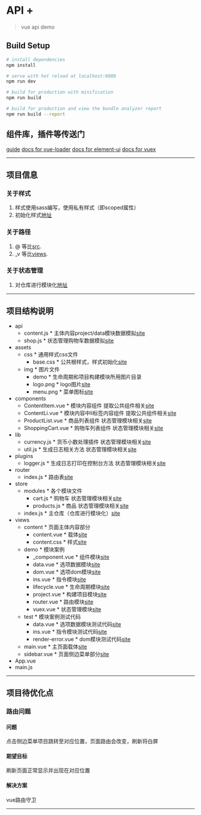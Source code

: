 # API +

> vue api demo

## Build Setup

``` bash
# install dependencies
npm install

# serve with hot reload at localhost:8080
npm run dev

# build for production with minification
npm run build

# build for production and view the bundle analyzer report
npm run build --report
```
## 组件库，插件等传送门
[guide](http://vuejs-templates.github.io/webpack/)
[docs for vue-loader](http://vuejs.github.io/vue-loader)
[docs for element-ui](http://element-cn.eleme.io/#/zh-CN)
[docs for vuex](https://vuex.vuejs.org/zh/)
***

## 项目信息

### 关于样式
1. 样式使用sass编写，使用私有样式（即scoped属性）
2. 初始化样式[地址](src/assets/css/base.css)

### 关于路径
1.  @ 等比[src](src/).
2. _v 等比[views](src/views/).

### 关于状态管理
1. 对仓库进行模块化[地址](src/store/index.js)
***

## 项目结构说明
- api 
    - content.js            * 主体内容project/data模块数据模拟[site](src/api/content.js)
    - shop.js               * 状态管理购物车数据模拟[site](src/api/shop.js)
- assets
    - css                   * 通用样式css文件
        - base.css                  * 公共根样式，样式初始化[site](src/assets/css/base.css)
    - img                   * 图片文件
        - demo              * 生命周期和项目构建模块所用图片目录
        - logo.png                  * logo图片[site](src/assets/img/logo.png)
        - menu.png                  * 菜单图标[site](src/assets/img/menu.png)
- components
    - ContentItem.vue       * 模块内容组件 提取公共组件相关[site](src/components/ContentItem.vue)
    - ContentLi.vue         * 模块内容中li标签内容组件 提取公共组件相关[site](src/components/ContentLi.vue)
    - ProductList.vue       * 商品列表组件 状态管理模块相关[site](src/components/ProductList.vue)
    - ShoppingCart.vue      * 购物车列表组件 状态管理模块相关[site](src/components/ShoppingCart.vue)
- lib
    - currency.js           * 货币小数处理插件 状态管理模块相关[site](src/lib/currency.js)
    - util.js               * 生成日志相关方法 状态管理模块相关[site](src/lib/util.js)
- plugins
    - logger.js             * 生成日志打印在控制台方法 状态管理模块相关[site](src/plugins/logger.js)
- router
    - index.js              * 路由表[site](src/router/index.js)
- store
    - modules               * 各个模块文件
        - cart.js                   * 购物车 状态管理模块相关[site](src/store/modules/cart.js)
        - products.js               * 商品 状态管理模块相关[site](src/store/modules/products.js)
    - index.js              * 主仓库（仓库进行模块化）[site](src/store/index.js)
- views
    - content               * 页面主体内容部分
        - content.vue               * 载体[site](src/views/content/content.vue)
        - content.css               * 样式[site](src/views/content/content.css)
    - demo                  * 模块案例
        - _component.vue            * 组件模块[site](src/views/demo/_component.vue)
        - data.vue                  * 选项数据模块[site](src/views/demo/data.vue)
        - dom.vue                   * 选项dom模块[site](src/views/demo/dom.vue)
        - ins.vue                   * 指令模块[site](src/views/demo/ins.vue)
        - lifecycle.vue             * 生命周期模块[site](src/views/demo/lifecycle.vue)
        - project.vue               * 构建项目模块[site](src/views/demo/project.vue)
        - router.vue                * 路由模块[site](src/views/demo/router.vue)
        - vuex.vue                  * 状态管理模块[site](src/views/demo/vuex.vue)
    - test                  * 模块案例测试代码
        - data.vue                  * 选项数据模块测试代码[site](src/views/test/data.vue)
        - ins.vue                   * 指令模块测试代码[site](src/views/test/ins.vue)
        - render-error.vue          * dom模块测试代码[site](src/views/test/render-error.vue)
    - main.vue              * 主页面载体[site](src/views/main.vue)
    - sidebar.vue           * 页面侧边菜单部分[site](src/views/sidebar.vue)
- App.vue
- main.js

***

## 项目待优化点

### 路由问题

#### 问题
点击侧边菜单项目跳转至对应位置，页面路由会改变，刷新将白屏

#### 期望目标
刷新页面正常显示并出现在对应位置

#### 解决方案
vue路由守卫

***